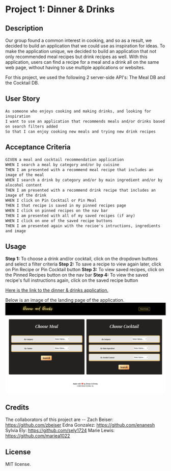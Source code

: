 # Project 1: Dinner & Drinks

## Description

Our group found a common interest in cooking, and so as a result, we decided to build an application that we could use as inspiration for ideas. To make the application unique, we decided to build an application that not only recommended meal recipes but drink recipes as well. With this application, users can find a recipe for a meal and a drink all on the same web page, without having to use multiple applications or websites.

For this project, we used the following 2 server-side API's: The Meal DB and the Cocktail DB. 

## User Story

```
As someone who enjoys cooking and making drinks, and looking for inspiration
I want to use an application that recommends meals and/or drinks based on search filters added
So that I can enjoy cooking new meals and trying new drink recipes
```

## Acceptance Criteria

```
GIVEN a meal and cocktail recommendation application
WHEN I search a meal by category and/or by cuisine
THEN I am presented with a recommend meal recipe that includes an image of the meal
WHEN I search a drink by category and/or by main ingredient and/or by alocohol content
THEN I am presented with a recommend drink recipe that includes an image of the drink
WHEN I click on Pin Cocktail or Pin Meal
THEN I that recipe is saved in my pinned recipes page
WHEN I click on pinned recipes on the nav bar
THEN I am presented with all of my saved recipes (if any)
WHEN I click on one of the saved recipe buttons
THEN I am presented again with the recioe's intructions, ingredients and image
```

## Usage

**Step 1:** To choose a drink and/or cocktail, click on the dropdown buttons and select a filter criteria
**Step 2:** To save a recipe to view again later, click on Pin Recipe or Pin Cocktail button
**Step 3:** To view saved recipes, click on the Pinned Recipes button on the nav bar
**Step 4:** To view the saved recipe's full instructions again, click on the saved recipe button

[Here is the link to the dinner & drinks application.](https://)

Below is an image of the landing page of the application.
![dinner & drinks landing page screenshot](assets/images/landing-page.png)

## Credits

The collaborators of this project are --
Zach Beiser: https://github.com/zbeiser
Edna Gonzalez: https://github.com/enanesh
Sylvia Ely: https://github.com/sely1724
Marie Lewis: https://github.com/mariea1022

## License

MIT license.
